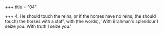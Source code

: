 +++
title = "04"

+++
4. He should touch the reins, or if the horses have no reins, (he should touch) the horses with a staff, with (the words), 'With Brahman's splendour I seize you. With truth I seize you.'
